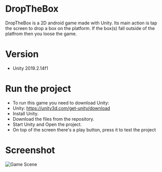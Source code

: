 # DropTheBox
DropTheBox is a 2D android game made with Unity. Its main action is tap the screen to drop a box on the platform. If the box(s) fall outside of the platfrom then you loose the game.

# Version
 * Unity 2019.2.14f1
 
# Run the project
 * To run this game you need to download Unity:
 * Unity: https://unity3d.com/get-unity/download
 * Install Unity.
 * Download the files from the repository.
 * Start Unity and Open the project.
 * On top of the screen there's a play button, press it to test the project

# Screenshot
![Game Scene](DropTheBox/Screenshot/dropthebox_GIF.gif)
